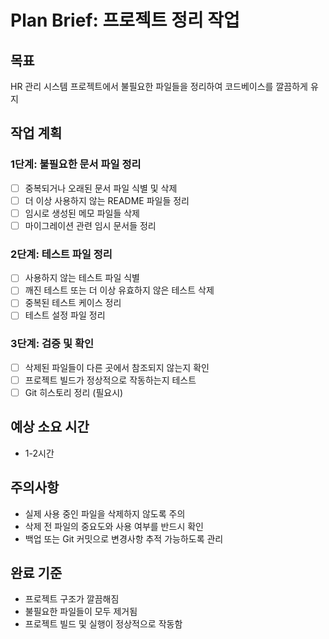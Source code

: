 # Plan Brief: 프로젝트 정리 작업

## 목표
HR 관리 시스템 프로젝트에서 불필요한 파일들을 정리하여 코드베이스를 깔끔하게 유지

## 작업 계획

### 1단계: 불필요한 문서 파일 정리
- [ ] 중복되거나 오래된 문서 파일 식별 및 삭제
- [ ] 더 이상 사용하지 않는 README 파일들 정리
- [ ] 임시로 생성된 메모 파일들 삭제
- [ ] 마이그레이션 관련 임시 문서들 정리

### 2단계: 테스트 파일 정리
- [ ] 사용하지 않는 테스트 파일 식별
- [ ] 깨진 테스트 또는 더 이상 유효하지 않은 테스트 삭제
- [ ] 중복된 테스트 케이스 정리
- [ ] 테스트 설정 파일 정리

### 3단계: 검증 및 확인
- [ ] 삭제된 파일들이 다른 곳에서 참조되지 않는지 확인
- [ ] 프로젝트 빌드가 정상적으로 작동하는지 테스트
- [ ] Git 히스토리 정리 (필요시)

## 예상 소요 시간
- 1-2시간

## 주의사항
- 실제 사용 중인 파일을 삭제하지 않도록 주의
- 삭제 전 파일의 중요도와 사용 여부를 반드시 확인
- 백업 또는 Git 커밋으로 변경사항 추적 가능하도록 관리

## 완료 기준
- 프로젝트 구조가 깔끔해짐
- 불필요한 파일들이 모두 제거됨
- 프로젝트 빌드 및 실행이 정상적으로 작동함